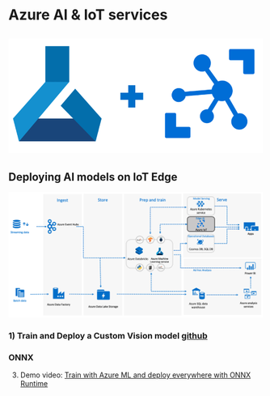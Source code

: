 # Azure AI & IoT services
![alt text](https://github.com/mozamani/ai_iot/blob/master/files/logo.png)
------

## Deploying AI models on IoT Edge
![alt text](https://github.com/mozamani/ai_iot/blob/master/files/architecture.png)

### 1) Train and Deploy a Custom Vision model [github](https://docs.microsoft.com/en-us/azure/iot-edge/tutorial-deploy-custom-vision)

### ONNX

3) Demo video: [Train with Azure ML and deploy everywhere with ONNX Runtime](https://www.youtube.com/watch?time_continue=409&v=JpfZxRsLgWg)

